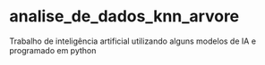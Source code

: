 # analise_de_dados_knn_arvore
Trabalho de inteligência artificial utilizando alguns modelos de IA e programado em python
